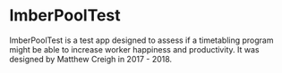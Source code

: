 # ImberPoolTest
ImberPoolTest is a test app designed to assess if a timetabling program might be able to increase worker happiness and productivity.
It was designed by Matthew Creigh in 2017 - 2018.
